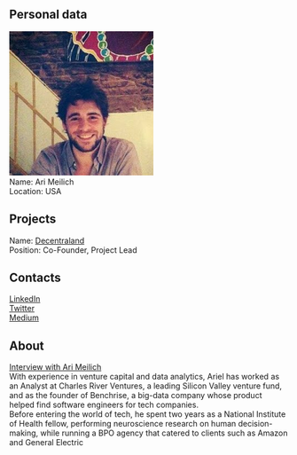 ## Personal data
![photo](photo/ari_meilich.jpg)  
Name: Ari Meilich  
Location: USA   
## Projects 
Name: [Decentraland](../projects/decentraland.md)  
Position: Co-Founder, Project Lead   
## Contacts
[LinkedIn](https://www.linkedin.com/in/arimeilich/)  
[Twitter](https://twitter.com/arimeilich)  
[Medium](https://medium.com/@arimeilich)
## About
[Interview with Ari Meilich](https://blog.decentraland.org/chatting-with-ari-meilich-project-lead-at-ethereum-powered-decentraland-bd4a72377564)  
With experience in venture capital and data analytics, Ariel has worked as an Analyst at Charles River Ventures, a leading Silicon Valley venture fund, and as the founder of Benchrise, a big-data company whose product helped find software engineers for tech companies.  
Before entering the world of tech, he spent two years as a National Institute of Health fellow, performing neuroscience research on human decision-making, while running a BPO agency that catered to clients such as Amazon and General Electric
